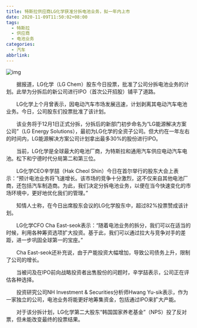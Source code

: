```yaml
---
title: 特斯拉供应商LG化学获准分拆电池业务，拟一年内上市
date: 2020-11-09T11:50:02+08:00
tags:
  - 特斯拉
  - 供应商
  - 电池业务
categories:
  - 汽车
abbrlink:
---
```


![img](https://cdn.jsdelivr.net/gh/yakeing/Documentation@main/Hexo/images/b2dc-kcieyvy7868708.jpg)

　　据报道，LG化学（LG Chem）股东今日投票，批准了公司分拆电池业务的计划。此举为分拆后的新公司进行IPO（首次公开招股）铺平了道路。

　　LG化学上个月曾表示，因电动汽车市场发展迅速，计划剥离其电动汽车电池业务。今日，公司股东们投票批准了该计划。

　　该业务将于12月1日正式分拆，分拆后的新部门初步命名为“LG能源解决方案公司”（LG Energy Solutions），最初为LG化学的全资子公司。但大约在一年左右的时间内，LG能源解决方案公司计划拿出最多30%的股份进行IPO。

　　当前，LG化学是全球最大的电池厂商，为特斯拉和通用汽车供应电动汽车电池。松下和宁德时代分局第二和第三位。

　　LG化学CEO辛学喆（Hak Cheol Shin）今日在首尔举行的股东大会上表示：“预计电池业务将飞速增长。该市场的竞争十分激烈，这不仅来自其他电池厂商，还包括汽车制造商。为此，我们决定分拆电池业务，以便在当今快速变化的市场环境中，更好地优化我们的管理。”

　　知情人士称，在今日出席股东会议的LG化学股东中，超过82%投票赞成该计划。

　　LG化学CFO Cha East-seok表示：“随着电池业务的拆分，我们可以在适当的时候，利用各种筹资选项扩大投资。基于此，我们可以通过拉大与竞争对手的差距，进一步巩固全球第一的宝座。”

　　Cha East-seok还补充说，由于产能投资大幅增加，导致公司债务上升，限制了公司的增长。

　　当被问及在IPO前向战略投资者出售股份的问题时，辛学喆表示，公司正在评估各种选择。

　　投资研究公司NH Investment &amp; Securities分析师Hwang Yu-sik表示，作为一家独立的公司，电池业务将能更好地筹集资金，包括通过IPO来扩大产能。

　　对于该分拆计划，LG化学第二大股东“韩国国家养老基金”（NPS）投了反对票，但未能改变最终的投票结果。